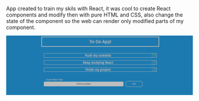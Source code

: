 App created to train my skils with React, it was cool to create React components and modify then with pure HTML and CSS, also change the state of the component so the web can render only modified parts of my component.

<img src=".github/image.png">
